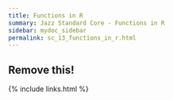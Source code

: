 ```yaml
---
title: Functions in R
summary: Jazz Standard Core - Functions in R
sidebar: mydoc_sidebar
permalink: sc_13_functions_in_r.html
---
```


## Remove this!

{% include links.html %}
